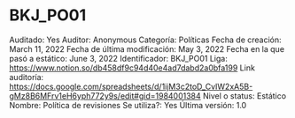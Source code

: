 # BKJ_PO01

Auditado: Yes
Auditor: Anonymous
Categoría: Políticas
Fecha de creación: March 11, 2022
Fecha de última modificación: May 3, 2022
Fecha en la que pasó a estático: June 3, 2022
Identificador: BKJ_PO01
Liga: https://www.notion.so/db458df9c94d40e4ad7dabd2a0bfa199 
Link auditoría: https://docs.google.com/spreadsheets/d/1ijM3c2toD_CvIW2xA5B-gMz8B6MFrv1eH6yph772y9s/edit#gid=1984001384
Nivel o status: Estático
Nombre: Política de revisiones
Se utiliza?: Yes
Última versión: 1.0
